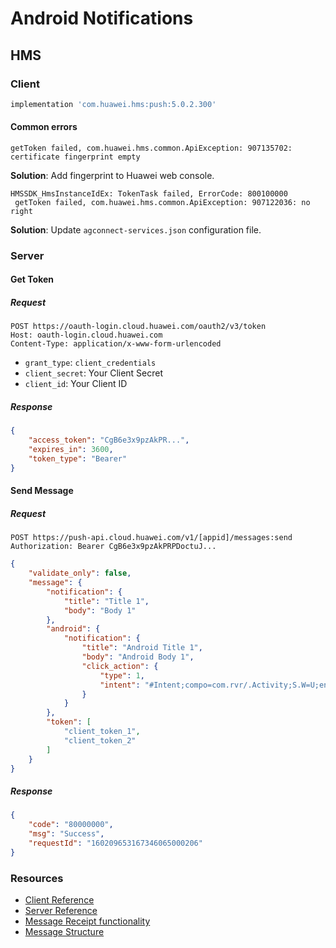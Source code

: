 # Android Notifications

## HMS

### Client

```groovy
implementation 'com.huawei.hms:push:5.0.2.300'
```

#### Common errors

```
getToken failed, com.huawei.hms.common.ApiException: 907135702: certificate fingerprint empty
```

__Solution__: Add fingerprint to Huawei web console.

```
HMSSDK_HmsInstanceIdEx: TokenTask failed, ErrorCode: 800100000
 getToken failed, com.huawei.hms.common.ApiException: 907122036: no right
```

__Solution__: Update `agconnect-services.json` configuration file.

### Server

#### Get Token

##### Request

```http
POST https://oauth-login.cloud.huawei.com/oauth2/v3/token
Host: oauth-login.cloud.huawei.com
Content-Type: application/x-www-form-urlencoded
```

* `grant_type`: `client_credentials`
* `client_secret`: Your Client Secret
* `client_id`: Your Client ID

##### Response

```json
{
    "access_token": "CgB6e3x9pzAkPR...",
    "expires_in": 3600,
    "token_type": "Bearer"
}
```

#### Send Message

##### Request

```http
POST https://push-api.cloud.huawei.com/v1/[appid]/messages:send
Authorization: Bearer CgB6e3x9pzAkPRPDoctuJ...
```

```json
{
    "validate_only": false,
    "message": {
        "notification": {
            "title": "Title 1",
            "body": "Body 1"
        },
        "android": {
            "notification": {
                "title": "Android Title 1",
                "body": "Android Body 1",
                "click_action": {
                    "type": 1,
                    "intent": "#Intent;compo=com.rvr/.Activity;S.W=U;end"
                }
            }
        },
        "token": [
            "client_token_1",
            "client_token_2"
        ]
    }
}
```

##### Response

```json
{
    "code": "80000000",
    "msg": "Success",
    "requestId": "160209653167346065000206"
}
```


### Resources   

* [Client Reference](https://developer.huawei.com/consumer/en/doc/HMSCore-Guides/android-client-dev-0000001050042041-V5)
* [Server Reference](https://developer.huawei.com/consumer/en/doc/HMSCore-Guides/android-server-dev-0000001050040110-V5)
* [Message Receipt functionality](https://developer.huawei.com/consumer/en/doc/HMSCore-Guides-V5/msg-receipt-guide-0000001050040176-V5)
* [Message Structure](https://developer.huawei.com/consumer/en/doc/HMSCore-References-V5/https-send-api-0000001050986197-V5)